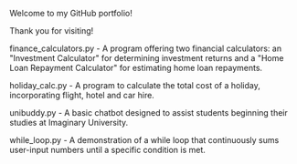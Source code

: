 Welcome to my GitHub portfolio!

Thank you for visiting!

finance_calculators.py - A program offering two financial calculators: an "Investment Calculator" for determining investment returns and a "Home Loan Repayment Calculator" for estimating home loan repayments.

holiday_calc.py - A program to calculate the total cost of a holiday, incorporating flight, hotel and car hire.

unibuddy.py - A basic chatbot designed to assist students beginning their studies at Imaginary University.

while_loop.py - A demonstration of a while loop that continuously sums user-input numbers until a specific condition is met.
